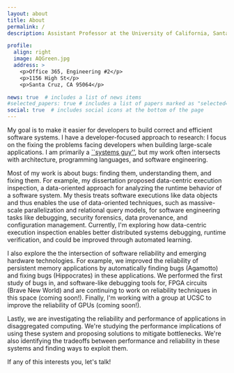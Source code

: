 ```yaml
---
layout: about
title: About
permalink: /
description: Assistant Professor at the University of California, Santa Cruz. <br /> I'm looking for graduate students interested in starting Fall 2022! <br/>[Click here](https://grad.soe.ucsc.edu/cse) for information about CSE at UC Santa Cruz; [click here](https://applygrad.ucsc.edu/apply/) to go directly to the application page

profile:
  align: right
  image: AQGreen.jpg
  address: >
    <p>Office 365, Engineering #2</p>
    <p>1156 High St</p>
    <p>Santa Cruz, CA 95064</p>

news: true  # includes a list of news items
#selected_papers: true # includes a list of papers marked as "selected={true}"
social: true  # includes social icons at the bottom of the page
---
```


My goal is to make it easier for developers to build correct and
efficient software systems.  I have a developer-focused approach to
research: I focus on the fixing the problems facing developers when
building large-scale applications.  I am primarily a [``systems
guy''](https://www.usenix.org/system/files/1311_05-08_mickens.pdf),
but my work often intersects with architecture, programming languages,
and software engineering.

Most of my work is about bugs: finding them, understanding them, and
fixing them.  For example, my dissertation proposed data-centric
execution inspection, a data-oriented approach for analyzing the
runtime behavior of a software system.  My thesis treats software
executions like data objects and thus enables the use of data-oriented
techniques, such as massive-scale parallelization and relational query
models, for software engineering tasks like debugging, security
forensics, data provenance, and configuration management.  Currently,
I'm exploring how data-centric execution inspection enables better
distributed systems debugging, runtime verification, and could be
improved through automated learning.


I also explore the the intersection of software reliability and
emerging hardware technologies.  For example, we improved the
reliability of persistent memory applications by automatically finding
bugs (Agamotto) and fixing bugs (Hippocrates) in these applications.
We performed the first study of bugs in, and software-like debugging
tools for, FPGA circuits (Brave New World) and are continuing to work
on reliability techniques in this space (coming soon!).  Finally, I'm
working with a group at UCSC to improve the reliability of GPUs
(coming soon!).

Lastly, we are investigating the reliability and performance of
applications in disaggregated computing.  We're studying the
performance implications of using these system and proposing solutions
to mitigate bottlenecks.  We're also identifying the tradeoffs between
performance and reliability in these systems and finding ways to
exploit them.

If any of this interests you, let's talk!
